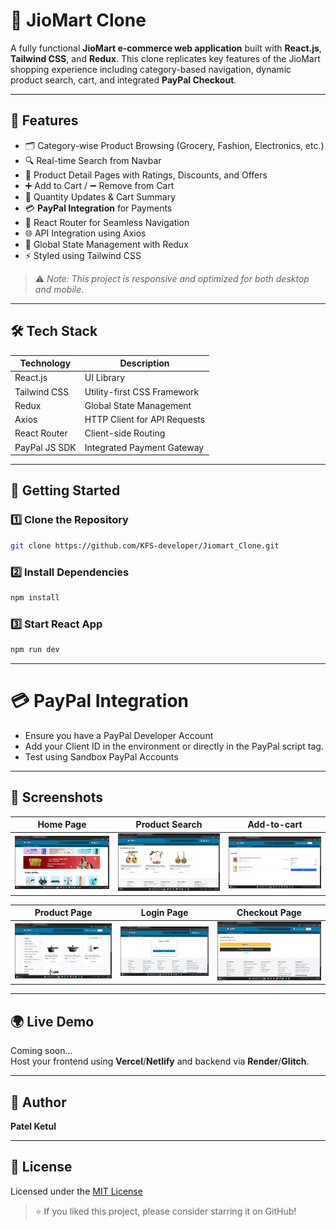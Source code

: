 # 🛒 JioMart Clone

A fully functional **JioMart e-commerce web application** built with **React.js**, **Tailwind CSS**, and **Redux**. This clone replicates key features of the JioMart shopping experience including category-based navigation, dynamic product search, cart, and integrated **PayPal Checkout**.

---

## 🚀 Features

- 🗂️ Category-wise Product Browsing (Grocery, Fashion, Electronics, etc.)
- 🔍 Real-time Search from Navbar
- 📄 Product Detail Pages with Ratings, Discounts, and Offers
- ➕ Add to Cart / ➖ Remove from Cart
- 🔁 Quantity Updates & Cart Summary
- 💳 **PayPal Integration** for Payments
- 🔗 React Router for Seamless Navigation
- 🌐 API Integration using Axios
- 🎯 Global State Management with Redux
- ⚡ Styled using Tailwind CSS

> ⚠️ *Note: This project is responsive and optimized for both desktop and mobile.*

---

## 🛠️ Tech Stack

| Technology      | Description                             |
|-----------------|-----------------------------------------|
| React.js        | UI Library                              |
| Tailwind CSS    | Utility-first CSS Framework             |
| Redux           | Global State Management                 |
| Axios           | HTTP Client for API Requests            |
| React Router    | Client-side Routing                     |
| PayPal JS SDK   | Integrated Payment Gateway              |

---

## 🧩 Getting Started

### 1️⃣ Clone the Repository

```bash
git clone https://github.com/KFS-developer/Jiomart_Clone.git
```

### 2️⃣ Install Dependencies

```bash
npm install
```

### 3️⃣ Start React App

```bash
npm run dev
```

---

# 💳 PayPal Integration

- Ensure you have a PayPal Developer Account
- Add your Client ID in the environment or directly in the PayPal script tag.
- Test using Sandbox PayPal Accounts

---

## 🌄 Screenshots

| Home Page | Product Search | Add-to-cart |
|-----------|----------------|-------------|
| ![Home](image.png) | ![Search](image-1.png) | ![Add-to-cart](image-2.png)|

| Product Page | Login Page | Checkout Page |
|--------------|------------|---------------|
| ![Product](image-4.png) | ![Login](image-5.png) | ![Checkout Page](image-3.png)|

---

## 🌍 Live Demo

Coming soon...  
Host your frontend using **Vercel**/**Netlify** and backend via **Render**/**Glitch**.

---

## 👤 Author

**Patel Ketul**  

---

## 📃 License

Licensed under the [MIT License](LICENSE)

> ⭐ If you liked this project, please consider starring it on GitHub!